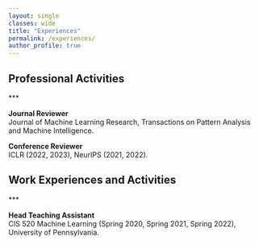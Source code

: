 ```yaml
---
layout: single
classes: wide
title: "Experiences"
permalink: /experiences/
author_profile: true
---
```

<h2>Professional Activities</h2>
***

**Journal Reviewer**<br>
Journal of Machine Learning Research, Transactions on Pattern Analysis and Machine Intelligence.<br>

**Conference Reviewer**<br>
ICLR (2022, 2023), NeurIPS (2021, 2022).<br>

<h2>Work Experiences and Activities</h2>
***

**Head Teaching Assistant**<br>
CIS 520 Machine Learning (Spring 2020, Spring 2021, Spring 2022), University of Pennsylvania.
